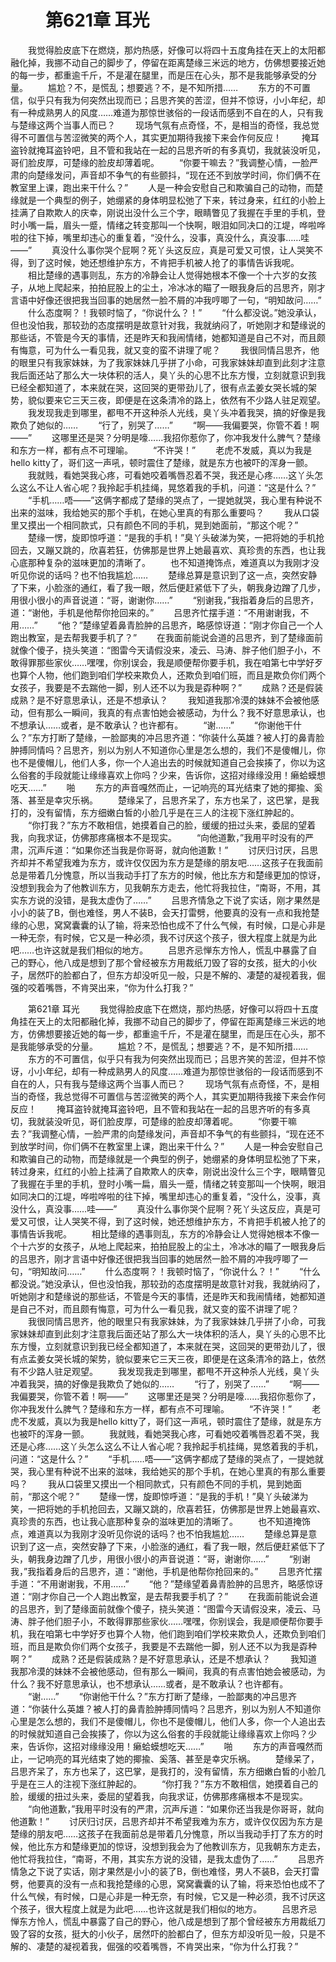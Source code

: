 # 　　第621章 耳光
　　我觉得脸皮底下在燃烧，那灼热感，好像可以将四十五度角挂在天上的太阳都融化掉，我挪不动自己的脚步了，停留在距离楚缘三米远的地方，仿佛想要接近她的每一步，都重逾千斤，不是灌在腿里，而是压在心头，那不是我能够承受的分量。
　　尴尬？不，是慌乱；想要逃？不，是不知所措……
　　东方的不可置信，似乎只有我为何突然出现而已；吕思齐笑的苦涩，但并不惊讶，小小年纪，却有一种成熟男人的风度……难道为那惊世骇俗的一段话而感到不自在的人，只有我与楚缘这两个当事人而已？
　　现场气氛有点奇怪，不，是相当的奇怪，我总觉得不可置信与苦涩微笑的两个人，其实更加期待我接下来会作何反应！
　　掩耳盗铃就掩耳盗铃吧，且不管和我站在一起的吕思齐听的有多真切，我就装没听见，哥们脸皮厚，可楚缘的脸皮却薄着呢。
　　“你要干嘛去？”我调整心情，一脸严肃的向楚缘发问，声音却不争气的有些颤抖，“现在还不到放学时间，你们俩不在教室里上课，跑出来干什么？”
　　人是一种会安慰自己和欺骗自己的动物，而楚缘就是一个典型的例子，她绷紧的身体明显松弛了下来，转过身来，红红的小脸上挂满了自欺欺人的庆幸，刚说出没什么三个字，眼睛瞥见了我握在手里的手机，登时小嘴一扁，眉头一蹙，情绪之转变那叫一个快啊，眼泪如同决口的江堤，哗啦哗啦的往下掉，嘴里却违心的重复着，“没什么，没事，真没什么，真没事……哇——”
　　真没什么事你哭个屁啊？死丫头这反应，真是可爱又可恨，让人哭笑不得，到了这时候，她还想维护东方，不肯把手机被人抢了的事情告诉我呢。
　　相比楚缘的遇事则乱，东方的冷静会让人觉得她根本不像一个十六岁的女孩子，从地上爬起来，拍拍屁股上的尘土，冷冰冰的瞄了一眼我身后的吕思齐，刚才言语中好像还很把我当回事的她居然一脸不屑的冲我哼唧了一句，“明知故问……”
　　什么态度啊？！我顿时恼了，“你说什么？！”
　　“什么都没说。”她没承认，但也没怕我，那较劲的态度摆明是故意针对我，我就纳闷了，听她刚才和楚缘说的那些话，不管是今天的事情，还是昨天和我闹情绪，她都知道是自己不对，而且颇有悔意，可为什么一看见我，就又变的蛮不讲理了呢？
　　我很同情吕思齐，他的眼里只有我家妹妹，为了我家妹妹几乎拼了小命，可我家妹妹却直到此刻才注意我后面还站了那么大一块体积的活人，臭丫头的心思不比东方慢，立刻就意识到我已经全都知道了，本来就在哭，这回哭的更带劲儿了，很有点孟姜女哭长城的架势，貌似要来它三天三夜，即便是在这条清冷的路上，依然有不少路人驻足观望。
　　我发现我走到哪里，都甩不开这种杀人光线，臭丫头冲着我哭，搞的好像是我欺负了她似的……
　　“行了，别哭了……”
　　“啊——我偏要哭，你管不着！啊——”
　　这哪里还是哭？分明是嚎……我招你惹你了，你冲我发什么脾气？楚缘和东方一样，都有点不可理喻。
　　“不许哭！”
　　老虎不发威，真以为我是hello kitty了，哥们这一声吼，顿时震住了楚缘，就是东方也被吓的浑身一颤。
　　我就贱，看她哭我心疼，可看她咬着嘴唇忍着不哭，我还是心疼……这丫头怎么这么不让人省心呢？我拎起手机挂绳，晃悠着我的手机，问道：“这是什么？”
　　“手机……唔——”这俩字都成了楚缘的哭点了，一提她就哭，我心里有种说不出来的滋味，我给她买的那个手机，在她心里真的有那么重要吗？
　　我从口袋里又摸出一个相同款式，只有颜色不同的手机，晃到她面前，“那这个呢？”
　　楚缘一愣，旋即惊呼道：“是我的手机！”臭丫头破涕为笑，一把将她的手机抢回去，又蹦又跳的，欣喜若狂，仿佛那是世界上她最喜欢、真珍贵的东西，也让我心底那种复杂的滋味更加的清晰了。
　　也不知道掩饰点，难道真以为我刚才没听见你说的话吗？也不怕我尴尬……
　　楚缘总算是意识到了这一点，突然安静了下来，小脸涨的通红，看了我一眼，然后便赶紧低下了头，朝我身边蹭了几步，用很小很小的声音说道：“哥，谢谢你……”
　　“别谢我，”我指着身后的吕思齐，道：“谢他，手机是他帮你抢回来的。”
　　吕思齐忙摆手道：“不用谢谢我，不用……”
　　“他？”楚缘望着鼻青脸肿的吕思齐，略感惊讶道：“刚才你自己一个人跑出教室，是去帮我要手机了？”
　　在我面前能说会道的吕思齐，到了楚缘面前就像个傻子，挠头笑道：“图雷今天请假没来，凌云、马涛、胖子他们胆子小，不敢得罪那些家伙……嘿嘿，你别误会，我是顺便帮你要手机，我在咱第七中学好歹也算个人物，他们跑到咱们学校来欺负人，还欺负到咱们班，而且是欺负你们两个女孩子，我要是不去踹他一脚，别人还不以为我是孬种啊？”
　　成熟？还是假装成熟？是不好意思承认，还是不想承认？
　　我知道我那冷漠的妹妹不会被他感动，但有那么一瞬间，我真的有点害怕她会被感动，为什么？我不好意思承认，也不想承认……或者，是不敢承认？也许都有。
　　“谢……”
　　“你谢他干什么？”东方打断了楚缘，一脸鄙夷的冲吕思齐道：“你装什么英雄？被人打的鼻青脸肿搏同情吗？吕思齐，别以为别人不知道你心里是怎么想的，我们不是傻帽儿，你也不是傻帽儿，他们人多，你一个人追出去的时候就知道自己会挨揍了，你以为这么俗套的手段就能让缘缘喜欢上你吗？少来，告诉你，这招对缘缘没用！癞蛤蟆想吃天……”
　　啪
　　东方的声音嘎然而止，一记响亮的耳光结束了她的揶揄、奚落、甚至是幸灾乐祸。
　　楚缘呆了，吕思齐呆了，东方也呆了，这巴掌，是我打的，没有留情，东方细嫩白皙的小脸几乎是在三人的注视下涨红肿起的。
　　“你打我？”东方不敢相信，她摸着自己的脸，缓缓的扭过头来，委屈的望着我，向我求证，仿佛那疼痛根本不是现实。
　　“向他道歉，”我用平时没有的严肃，沉声斥道：“如果你还当我是你哥哥，就向他道歉！”
　　讨厌归讨厌，吕思齐却并不希望我难为东方，或许仅仅因为东方是楚缘的朋友吧……这孩子在我面前总是带着几分愧意，所以当我动手打了东方的时候，他比东方和楚缘更加的惊讶，没想到我会为了他教训东方，见我朝东方走去，他忙将我拉住，“南哥，不用，其实东方说的没错，是我太虚伪了……”
　　吕思齐情急之下说了实话，刚才果然是小小的装了B，倒也难怪，男人不装B，会天打雷劈，他要真的没有一点和我抢楚缘的心思，窝窝囊囊的认了输，将来恐怕也成不了什么气候，有时候，口是心非是一种无奈，有时候，它又是一种必须，我不讨厌这个孩子，很大程度上就是为此吧……也许这就是我们相似的地方。
　　吕思齐忌惮东方怜人，慌乱中暴露了自己的野心，他八成是想到了那个曾经被东方用裁纸刀毁了容的女孩，挺大的小伙子，居然吓的脸都白了，但东方却没听见一般，只是不解的、凄楚的凝视着我，倔强的咬着嘴唇，不肯哭出来，“你为什么打我？”

　　第621章 耳光
　　我觉得脸皮底下在燃烧，那灼热感，好像可以将四十五度角挂在天上的太阳都融化掉，我挪不动自己的脚步了，停留在距离楚缘三米远的地方，仿佛想要接近她的每一步，都重逾千斤，不是灌在腿里，而是压在心头，那不是我能够承受的分量。
　　尴尬？不，是慌乱；想要逃？不，是不知所措……
　　东方的不可置信，似乎只有我为何突然出现而已；吕思齐笑的苦涩，但并不惊讶，小小年纪，却有一种成熟男人的风度……难道为那惊世骇俗的一段话而感到不自在的人，只有我与楚缘这两个当事人而已？
　　现场气氛有点奇怪，不，是相当的奇怪，我总觉得不可置信与苦涩微笑的两个人，其实更加期待我接下来会作何反应！
　　掩耳盗铃就掩耳盗铃吧，且不管和我站在一起的吕思齐听的有多真切，我就装没听见，哥们脸皮厚，可楚缘的脸皮却薄着呢。
　　“你要干嘛去？”我调整心情，一脸严肃的向楚缘发问，声音却不争气的有些颤抖，“现在还不到放学时间，你们俩不在教室里上课，跑出来干什么？”
　　人是一种会安慰自己和欺骗自己的动物，而楚缘就是一个典型的例子，她绷紧的身体明显松弛了下来，转过身来，红红的小脸上挂满了自欺欺人的庆幸，刚说出没什么三个字，眼睛瞥见了我握在手里的手机，登时小嘴一扁，眉头一蹙，情绪之转变那叫一个快啊，眼泪如同决口的江堤，哗啦哗啦的往下掉，嘴里却违心的重复着，“没什么，没事，真没什么，真没事……哇——”
　　真没什么事你哭个屁啊？死丫头这反应，真是可爱又可恨，让人哭笑不得，到了这时候，她还想维护东方，不肯把手机被人抢了的事情告诉我呢。
　　相比楚缘的遇事则乱，东方的冷静会让人觉得她根本不像一个十六岁的女孩子，从地上爬起来，拍拍屁股上的尘土，冷冰冰的瞄了一眼我身后的吕思齐，刚才言语中好像还很把我当回事的她居然一脸不屑的冲我哼唧了一句，“明知故问……”
　　什么态度啊？！我顿时恼了，“你说什么？！”
　　“什么都没说。”她没承认，但也没怕我，那较劲的态度摆明是故意针对我，我就纳闷了，听她刚才和楚缘说的那些话，不管是今天的事情，还是昨天和我闹情绪，她都知道是自己不对，而且颇有悔意，可为什么一看见我，就又变的蛮不讲理了呢？
　　我很同情吕思齐，他的眼里只有我家妹妹，为了我家妹妹几乎拼了小命，可我家妹妹却直到此刻才注意我后面还站了那么大一块体积的活人，臭丫头的心思不比东方慢，立刻就意识到我已经全都知道了，本来就在哭，这回哭的更带劲儿了，很有点孟姜女哭长城的架势，貌似要来它三天三夜，即便是在这条清冷的路上，依然有不少路人驻足观望。
　　我发现我走到哪里，都甩不开这种杀人光线，臭丫头冲着我哭，搞的好像是我欺负了她似的……
　　“行了，别哭了……”
　　“啊——我偏要哭，你管不着！啊——”
　　这哪里还是哭？分明是嚎……我招你惹你了，你冲我发什么脾气？楚缘和东方一样，都有点不可理喻。
　　“不许哭！”
　　老虎不发威，真以为我是hello kitty了，哥们这一声吼，顿时震住了楚缘，就是东方也被吓的浑身一颤。
　　我就贱，看她哭我心疼，可看她咬着嘴唇忍着不哭，我还是心疼……这丫头怎么这么不让人省心呢？我拎起手机挂绳，晃悠着我的手机，问道：“这是什么？”
　　“手机……唔——”这俩字都成了楚缘的哭点了，一提她就哭，我心里有种说不出来的滋味，我给她买的那个手机，在她心里真的有那么重要吗？
　　我从口袋里又摸出一个相同款式，只有颜色不同的手机，晃到她面前，“那这个呢？”
　　楚缘一愣，旋即惊呼道：“是我的手机！”臭丫头破涕为笑，一把将她的手机抢回去，又蹦又跳的，欣喜若狂，仿佛那是世界上她最喜欢、真珍贵的东西，也让我心底那种复杂的滋味更加的清晰了。
　　也不知道掩饰点，难道真以为我刚才没听见你说的话吗？也不怕我尴尬……
　　楚缘总算是意识到了这一点，突然安静了下来，小脸涨的通红，看了我一眼，然后便赶紧低下了头，朝我身边蹭了几步，用很小很小的声音说道：“哥，谢谢你……”
　　“别谢我，”我指着身后的吕思齐，道：“谢他，手机是他帮你抢回来的。”
　　吕思齐忙摆手道：“不用谢谢我，不用……”
　　“他？”楚缘望着鼻青脸肿的吕思齐，略感惊讶道：“刚才你自己一个人跑出教室，是去帮我要手机了？”
　　在我面前能说会道的吕思齐，到了楚缘面前就像个傻子，挠头笑道：“图雷今天请假没来，凌云、马涛、胖子他们胆子小，不敢得罪那些家伙……嘿嘿，你别误会，我是顺便帮你要手机，我在咱第七中学好歹也算个人物，他们跑到咱们学校来欺负人，还欺负到咱们班，而且是欺负你们两个女孩子，我要是不去踹他一脚，别人还不以为我是孬种啊？”
　　成熟？还是假装成熟？是不好意思承认，还是不想承认？
　　我知道我那冷漠的妹妹不会被他感动，但有那么一瞬间，我真的有点害怕她会被感动，为什么？我不好意思承认，也不想承认……或者，是不敢承认？也许都有。
　　“谢……”
　　“你谢他干什么？”东方打断了楚缘，一脸鄙夷的冲吕思齐道：“你装什么英雄？被人打的鼻青脸肿搏同情吗？吕思齐，别以为别人不知道你心里是怎么想的，我们不是傻帽儿，你也不是傻帽儿，他们人多，你一个人追出去的时候就知道自己会挨揍了，你以为这么俗套的手段就能让缘缘喜欢上你吗？少来，告诉你，这招对缘缘没用！癞蛤蟆想吃天……”
　　啪
　　东方的声音嘎然而止，一记响亮的耳光结束了她的揶揄、奚落、甚至是幸灾乐祸。
　　楚缘呆了，吕思齐呆了，东方也呆了，这巴掌，是我打的，没有留情，东方细嫩白皙的小脸几乎是在三人的注视下涨红肿起的。
　　“你打我？”东方不敢相信，她摸着自己的脸，缓缓的扭过头来，委屈的望着我，向我求证，仿佛那疼痛根本不是现实。
　　“向他道歉，”我用平时没有的严肃，沉声斥道：“如果你还当我是你哥哥，就向他道歉！”
　　讨厌归讨厌，吕思齐却并不希望我难为东方，或许仅仅因为东方是楚缘的朋友吧……这孩子在我面前总是带着几分愧意，所以当我动手打了东方的时候，他比东方和楚缘更加的惊讶，没想到我会为了他教训东方，见我朝东方走去，他忙将我拉住，“南哥，不用，其实东方说的没错，是我太虚伪了……”
　　吕思齐情急之下说了实话，刚才果然是小小的装了B，倒也难怪，男人不装B，会天打雷劈，他要真的没有一点和我抢楚缘的心思，窝窝囊囊的认了输，将来恐怕也成不了什么气候，有时候，口是心非是一种无奈，有时候，它又是一种必须，我不讨厌这个孩子，很大程度上就是为此吧……也许这就是我们相似的地方。
　　吕思齐忌惮东方怜人，慌乱中暴露了自己的野心，他八成是想到了那个曾经被东方用裁纸刀毁了容的女孩，挺大的小伙子，居然吓的脸都白了，但东方却没听见一般，只是不解的、凄楚的凝视着我，倔强的咬着嘴唇，不肯哭出来，“你为什么打我？”
